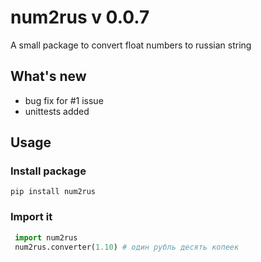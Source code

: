# num2rus v 0.0.7

A small package to convert float numbers to russian string

## What's new

- bug fix for #1 issue
- unittests added

## Usage

### Install package

`pip install num2rus`

### Import it

```python
 import num2rus
 num2rus.converter(1.10) # один рубль десять копеек
```
